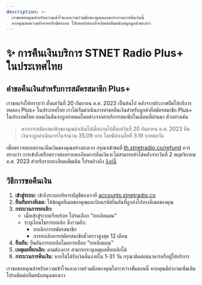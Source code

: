 ```yaml
---
description: >-
  เราขอขอบคุณสำหรับความเข้าใจและความร่วมมือของคุณตลอดกระบวนการคืนเงินนี้
  หากคุณพบความท้าทายหรือมีคำถาม โปรดอย่าลังเลที่จะติดต่อทีมสนับสนุนลูกค้าของเรา
---
```


# ✨ การคืนเงินบริการ STNET Radio Plus+ ในประเทศไทย

## คำขอคืนเงินสำหรับการสมัครสมาชิก Plus+

เราขอแจ้งให้ทราบว่า ตั้งแต่วันที่ 20 กันยายน ค.ศ. 2023 เป็นต้นไป หลังจากประกาศปิดให้บริการทดลอง Plus+ ในประเทศไทย เราได้เริ่มดำเนินการคำขอคืนเงินสำหรับลูกค้าที่สมัครสมาชิก Plus+ ในประเทศไทย ยอดเงินคืนจะถูกกำหนดโดยต่างจากค่าบริการสมาชิกในเดือนที่ผ่านมา ตัวอย่างเช่น

> หากการสมัครสมาชิกของคุณดำเนินไปเมื่อผ่านไปตั้งแต่วันที่ 20 กันยายน ค.ศ. 2023 คืนเงินจะถูกดำเนินการในจำนวน 35.09 บาท โดยมีค่าเฉลี่ยที่ 3.19 บาทต่อวัน

เพื่อตรวจสอบสถานะคืนเงินของคุณอย่างสะดวก กรุณาเข้าชมที่ [th.stnetradio.co/refund](https://th.stnetradio.co/refund) ควรทราบว่า การเข้าถึงหรือตรวจสอบรายละเอียดการคืนเงินจะไม่สามารถทำได้หลังจากวันที่ 2 พฤศจิกายน ค.ศ. 2023 สำหรับรายละเอียดเพิ่มเติม โปรดอ้างถึง [ลิงก์นี้](https://stnetradio.medium.com/the-1st-announcement-of-plus-2c0245235ed5)

## วิธีการขอคืนเงิน

1. **เข้าสู่ระบบ:** เข้าถึงระบบบริหารบัญชีของเราที่ [accounts.stnetradio.co](https://accounts.stnetradio.co/p/login/fZebKe83RcyF3de7ss)
2. **ยืนยันทางอีเมล:** ให้ข้อมูลอีเมลของคุณและป้อนรหัสยืนยันที่ถูกส่งไปทางอีเมลของคุณ
3. **กระบวนการยกเลิก:**
   * เมื่อเข้าสู่ระบบเรียบร้อย โปรดเลือก "ยกเลิกแผน"
   * ระบุเงื่อนไขการยกเลิก ซึ่งรวมถึง:
     * ยกเลิกการสมัครสมาชิก
     * การยกเลิกการสมัครสมาชิกชั่วคราวสูงสุด 12 เดือน
4. **ยืนยัน:** ยืนยันการยกเลิกโดยการเลือก "ยกเลิกแผน"
5. **เหตุผลที่ยกเลิก:** ตามต้องการ สามารถระบุเหตุผลที่ยกเลิกได้
6. **กระบวนการคืนเงิน:** หากไม่ได้รับเงินคืนภายใน 1-31 วัน กรุณาติดต่อธนาคารหรือผู้ให้บริการ

เราขอขอบคุณสำหรับความเข้าใจและความร่วมมือของคุณในระหว่างขั้นตอนนี้ หากคุณมีคำถามเพิ่มเติม โปรดติดต่อทีมสนับสนุนของเรา
